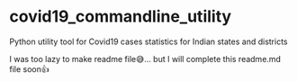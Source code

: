 # covid19_commandline_utility
Python utility tool for Covid19 cases statistics for Indian states and districts

I was too lazy to make readme file😅... but I will complete this readme.md file soon👍
